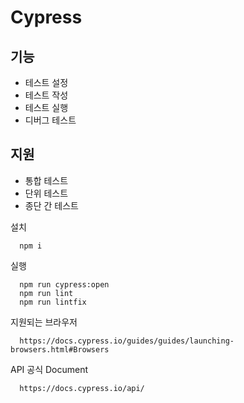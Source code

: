 # Cypress

## 기능
* 테스트 설정
* 테스트 작성 
* 테스트 실행 
* 디버그 테스트 

## 지원
* 통합 테스트
* 단위 테스트
* 종단 간 테스트

설치
```
  npm i
```

실행
```
  npm run cypress:open
  npm run lint
  npm run lintfix
```

지원되는 브라우저
```
  https://docs.cypress.io/guides/guides/launching-browsers.html#Browsers
```
API 공식 Document
```
  https://docs.cypress.io/api/
```

